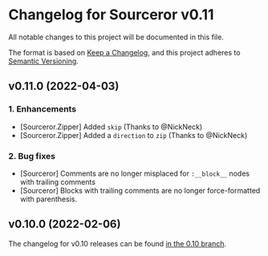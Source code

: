 # Changelog for Sourceror v0.11

All notable changes to this project will be documented in this file.

The format is based on [Keep a Changelog](https://keepachangelog.com/en/1.0.0/),
and this project adheres to [Semantic Versioning](https://semver.org/spec/v2.0.0.html).

## v0.11.0 (2022-04-03)

### 1. Enhancements

- [Sourceror.Zipper] Added `skip` (Thanks to @NickNeck)
- [Sourceror.Zipper] Added a `direction` to `zip` (Thanks to @NickNeck)

### 2. Bug fixes

- [Sourceror] Comments are no longer misplaced for `:__block__` nodes
  with trailing comments
- [Sourceror] Blocks with trailing comments are no longer force-formatted with
  parenthesis.

## v0.10.0 (2022-02-06)

The changelog for v0.10 releases can be found [in the 0.10
branch](https://github.com/doorgan/sourceror/blob/0.10/CHANGELOG.md).
